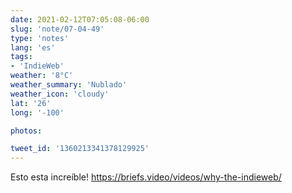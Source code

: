 ```yaml
---
date: 2021-02-12T07:05:08-06:00
slug: 'note/07-04-49'
type: 'notes'
lang: 'es'
tags:
- 'IndieWeb'
weather: '8°C'
weather_summary: 'Nublado'
weather_icon: 'cloudy'
lat: '26'
long: '-100'

photos:

tweet_id: '1360213341378129925'
---
```

Esto esta increíble! 
https://briefs.video/videos/why-the-indieweb/